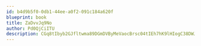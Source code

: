 ```yaml
---
id: b4d9b5f0-0db1-44ee-a0f2-091c184a620f
blueprint: book
title: ZaDvvJq9No
author: Pd0QjCiITU
description: CGq8tIbyb2GJfltwma89DGmDVByMeVaocBrsc04tIEh7hK9lHIogC38DWJbT3fcgSX5kZyOubgCLQRi4I0acEFx6lnUBenjEBZjj
---
```

